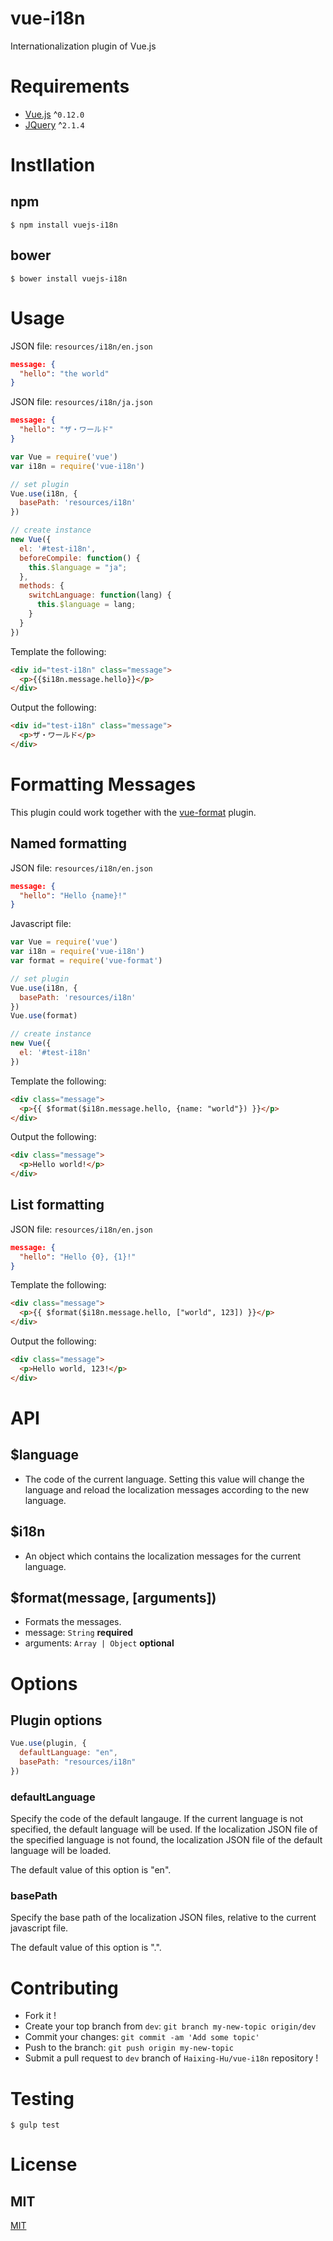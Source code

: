# vue-i18n

Internationalization plugin of Vue.js


# Requirements
- [Vue.js](https://github.com/yyx990803/vue) ^`0.12.0`
- [JQuery](https://github.com/jquery/jquery) ^`2.1.4`

# Instllation

## npm

```shell
$ npm install vuejs-i18n
```

## bower

```shell
$ bower install vuejs-i18n
```

# Usage

JSON file: `resources/i18n/en.json`

```json
message: {
  "hello": "the world"
}
```

JSON file: `resources/i18n/ja.json`
```json
message: {
  "hello": "ザ・ワールド"
}
```

```javascript
var Vue = require('vue')
var i18n = require('vue-i18n')

// set plugin
Vue.use(i18n, {
  basePath: 'resources/i18n'
})

// create instance
new Vue({
  el: '#test-i18n',
  beforeCompile: function() {
    this.$language = "ja";
  },
  methods: {
    switchLanguage: function(lang) {
      this.$language = lang;
    }
  }
})
```

Template the following:

```html
<div id="test-i18n" class="message">
  <p>{{$i18n.message.hello}}</p>
</div>
```

Output the following:

```html
<div id="test-i18n" class="message">
  <p>ザ・ワールド</p>
</div>
```
# Formatting Messages

This plugin could work together with the [vue-format](https://github.com/Haixing-Hu/vue-format/) plugin.

## Named formatting

JSON file: `resources/i18n/en.json`

```json
message: {
  "hello": "Hello {name}!"
}
```

Javascript file:
```javascript
var Vue = require('vue')
var i18n = require('vue-i18n')
var format = require('vue-format')

// set plugin
Vue.use(i18n, {
  basePath: 'resources/i18n'
})
Vue.use(format)

// create instance
new Vue({
  el: '#test-i18n'
})
```

Template the following:

```html
<div class="message">
  <p>{{ $format($i18n.message.hello, {name: "world"}) }}</p>
</div>
```

Output the following:

```html
<div class="message">
  <p>Hello world!</p>
</div>
```

## List formatting

JSON file: `resources/i18n/en.json`

```json
message: {
  "hello": "Hello {0}, {1}!"
}
```

Template the following:

```html
<div class="message">
  <p>{{ $format($i18n.message.hello, ["world", 123]) }}</p>
</div>
```

Output the following:

```html
<div class="message">
  <p>Hello world, 123!</p>
</div>
```

# API

## $language
- The code of the current language. Setting this value will change the language and reload the localization messages according to the new language.

## $i18n
- An object which contains the localization messages for the current language.

## $format(message, [arguments])
- Formats the messages.
- message: `String` **required**
- arguments: `Array | Object` **optional**

# Options

## Plugin options

```javascript
Vue.use(plugin, {
  defaultLanguage: "en",
  basePath: "resources/i18n"
})
```

### defaultLanguage
Specify the code of the default langauge. If the current language is not specified, the default language will be used. If the localization JSON file of the specified language is not found, the localization JSON file of the default language will be loaded.

The default value of this option is "en".

### basePath
Specify the base path of the localization JSON files, relative to the current javascript file.

The default value of this option is ".".

# Contributing
- Fork it !
- Create your top branch from `dev`: `git branch my-new-topic origin/dev`
- Commit your changes: `git commit -am 'Add some topic'`
- Push to the branch: `git push origin my-new-topic`
- Submit a pull request to `dev` branch of `Haixing-Hu/vue-i18n` repository !


# Testing

```shell
$ gulp test
```


# License

## MIT

[MIT](http://opensource.org/licenses/MIT)


